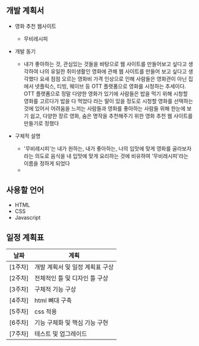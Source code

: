 ## 개발 계획서
* 영화 추천 웹사이트
  
  - 무비레시피
* 개발 동기
 
  - 내가 좋아하는 것, 관심있는 것들을 바탕으로 웹 사이트를 만들어보고 싶다고 생각하여 나의 유일한 취미생활인 영화에 관해 웹 사이트를 만들어 보고 싶다고 생각했다 
    요새 점점 오르는 영화비 가격 인상으로 인해 사람들은 영화관이 아닌 집에서 넷플릭스, 티빙, 웨이브 등 OTT 플랫폼으로 영화를 시청하는 추세이다.
     OTT 플랫폼으로 정말 다양한 영화가 있기에 사람들은 밥을 먹기 위해 시청할 영화를 고르다가 밥을 다 먹었다 라는 말이 있을 정도로 시청할 영화를 선택하는 것에 있어서 어려움을 느끼는 사람들과 영화를 좋아하는 사람들 위해 한눈에 보기 쉽고, 다양한 장르 영화, 숨은 명작을 추천해주기 위한 영화 추천 웹 사이트를 만들기로 정했다
* 구체적 설명

  - '무비레시피'는 내가 원하는, 내가 좋아하는, 나의 입맛에 맞게 영화를 골라보자라는 의도로 음식을 내 입맛에 맞게 요리하는 것에 비유하여 '무비레시피'라는 이름을 정하게 되었다
  - 
    

   
    
    

## 사용할 언어
 * HTML
 * CSS
 * Javascript



## 일정 계획표
| 날짜 | 계획 |   
|------|------| 
| [1주차]  | 개발 계획서 및 일정 계획표 구상 | 
| [2주차] | 전체적인 틀 및 디자인 틀 구상 |
| [3주차] | 구체적 기능 구상 | 
| [4주차] | html 뼈대 구축 | 
| [5주차]  | css 적용 | 
| [6주차] | 기능 구체화 및 핵심 기능 구현 |  
| [7주차] | 테스트 및 업그레이드 |

